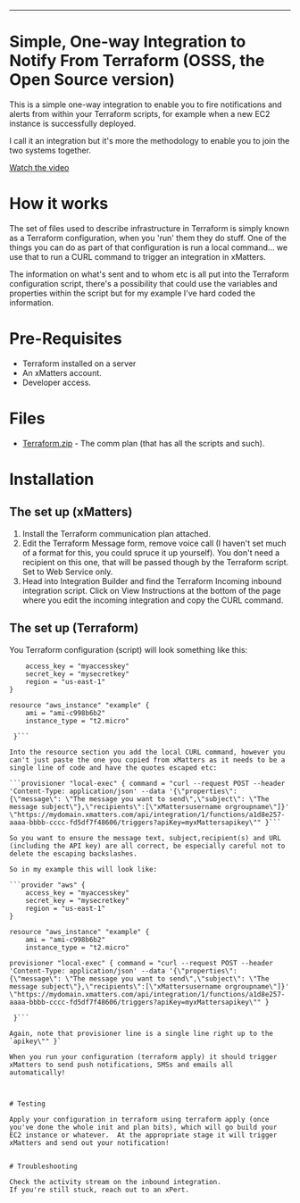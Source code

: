 
---

# Simple, One-way Integration to Notify From Terraform (OSSS, the Open Source version)
This is a simple one-way integration to enable you to fire notifications and alerts from within your Terraform scripts, for example when a new EC2 instance is successfully deployed.

I call it an integration but it's more the methodology to enable you to join the two systems together.


[Watch the video](https://www.youtube.com/watch?v=5jYkxs63Qjo)


# How it works

The set of files used to describe infrastructure in Terraform is simply known as a Terraform configuration, when you 'run' them they do stuff.  One of the things you can do as part of that configuration is run a local command... we use that to run a CURL command to trigger an integration in xMatters.

The information on what's sent and to whom etc is all put into the Terraform configuration script, there's a possibility that could use the variables and properties within the script but for my example I've hard coded the information.



# Pre-Requisites

* Terraform installed on a server
* An xMatters account.
* Developer access.


# Files

* [Terraform.zip](Terraform.zip) - The comm plan (that has all the scripts and such).


# Installation


## The set up (xMatters)

1. Install the Terraform communication plan attached.
2. Edit the Terraform Message form, remove voice call (I haven't set much of a format for this, you could spruce it up yourself).  You don't need a recipient on this one, that will be passed though by the Terraform script. Set to Web Service only.
3. Head into Integration Builder and find the Terraform Incoming inbound integration script. Click on View Instructions at the bottom of the page where you edit the incoming integration and copy the CURL command.

## The set up (Terraform)

You Terraform configuration (script) will look something like this:

```provider "aws" { 
	access_key = "myaccesskey" 
	secret_key = "mysecretkey" 
	region = "us-east-1" 
} 

resource "aws_instance" "example" { 
	ami = "ami-c998b6b2" 
	instance_type = "t2.micro" 
	
 }```

Into the resource section you add the local CURL command, however you can't just paste the one you copied from xMatters as it needs to be a single line of code and have the quotes escaped etc:

```provisioner "local-exec" { command = "curl --request POST --header 'Content-Type: application/json' --data '{\"properties\": {\"message\": \"The message you want to send\",\"subject\": \"The message subject\"},\"recipients\":[\"xMattersusername orgroupname\"]}' \"https://mydomain.xmatters.com/api/integration/1/functions/a1d8e257-aaaa-bbbb-cccc-fd5df7f48606/triggers?apiKey=myxMattersapikey\"" }```

So you want to ensure the message text, subject,recipient(s) and URL (including the API key) are all correct, be especially careful not to delete the escaping backslashes.

So in my example this will look like:

```provider "aws" { 
	access_key = "myaccesskey" 
	secret_key = "mysecretkey" 
	region = "us-east-1" 
} 

resource "aws_instance" "example" { 
	ami = "ami-c998b6b2" 
	instance_type = "t2.micro" 

provisioner "local-exec" { command = "curl --request POST --header 'Content-Type: application/json' --data '{\"properties\": {\"message\": \"The message you want to send\",\"subject\": \"The message subject\"},\"recipients\":[\"xMattersusername orgroupname\"]}' \"https://mydomain.xmatters.com/api/integration/1/functions/a1d8e257-aaaa-bbbb-cccc-fd5df7f48606/triggers?apiKey=myxMattersapikey\"" }
	
 }``` 

Again, note that provisioner line is a single line right up to the `apikey\"" }`

When you run your configuration (terraform apply) it should trigger xMatters to send push notifications, SMSs and emails all automatically!



# Testing

Apply your configuration in terraform using terraform apply (once you've done the whole init and plan bits), which will go build your EC2 instance or whatever.  At the appropriate stage it will trigger xMatters and send out your notification!


# Troubleshooting

Check the activity stream on the inbound integration.
If you're still stuck, reach out to an xPert. 
